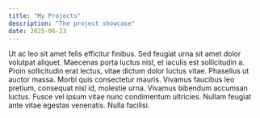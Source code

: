 ```yaml
---
title: "My Projects"
description: "The project showcase"
date: 2025-06-23
---
```


Ut ac leo sit amet felis efficitur finibus. Sed feugiat urna sit amet dolor volutpat aliquet. Maecenas porta luctus nisl, et iaculis est sollicitudin a. Proin sollicitudin erat lectus, vitae dictum dolor luctus vitae. Phasellus ut auctor massa. Morbi quis consectetur mauris. Vivamus faucibus leo pretium, consequat nisl id, molestie urna. Vivamus bibendum accumsan luctus. Fusce vel ipsum vitae nunc condimentum ultricies. Nullam feugiat ante vitae egestas venenatis. Nulla facilisi. 